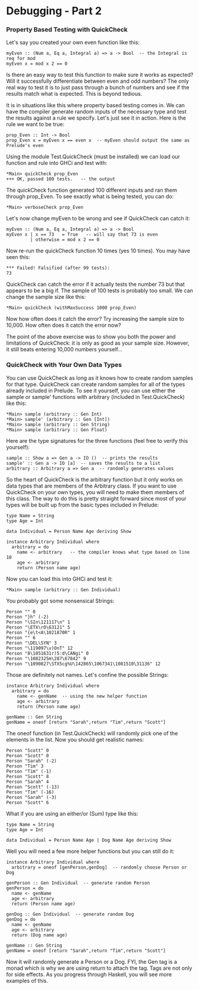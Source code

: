 # Debugging - Part 2

### Property Based Testing with QuickCheck

Let's say you created your own even function like this:

```
myEven :: (Num a, Eq a, Integral a) => a -> Bool  -- the Integral is req for mod
myEven x = mod x 2 == 0
```

Is there an easy way to test this function to make sure it works as expected? Will it successfully differentiate between even and odd numbers? The only real way to test it is to just pass through a bunch of numbers and see if the results match what is expected. This is beyond tedious.&#x20;

It is in situations like this where property based testing comes in. We can have the compiler generate random inputs of the necessary type and test the results against a rule we specify. Let's just see it in action. Here is the rule we want to be true:

```
prop_Even :: Int -> Bool
prop_Even x = myEven x == even x  -- myEven should output the same as Prelude's even
```

Using the module Test.QuickCheck (must be installed) we can load our function and rule into GHCi and test with:

```
*Main> quickCheck prop_Even
+++ OK, passed 100 tests.   -- the output
```

The quickCheck function generated 100 different inputs and ran them through prop\_Even. To see exactly what is being tested, you can do:

```
*Main> verboseCheck prop_Even
```

Let's now change myEven to be wrong and see if QuickCheck can catch it:

```
myEven :: (Num a, Eq a, Integral a) => a -> Bool
myEven x | x == 73   = True   -- will say that 73 is even
         | otherwise = mod x 2 == 0
```

Now re-run the quickCheck function 10 times (yes 10 times). You may have seen this:

```
*** Failed! Falsified (after 99 tests):                  
73
```

QuickCheck can catch the error if it actually tests the number 73 but that appears to be a big if. The sample of 100 tests is probably too small. We can change the sample size like this:

```
*Main> quickCheck (withMaxSuccess 1000 prop_Even)
```

Now how often does it catch the error? Try increasing the sample size to 10,000. How often does it catch the error now?

The point of the above exercise was to show you both the power and limitations of QuickCheck: it is only as good as your sample size. However, it still beats entering 10,000 numbers yourself...

### QuickCheck with Your Own Data Types

You can use QuickCheck as long as it knows how to create random samples for that type. QuickCheck can create random samples for all of the types already included in Prelude. To see it yourself, you can use either the sample or sample' functions with arbitrary (included in Test.QuickCheck) like this:

```
*Main> sample (arbitrary :: Gen Int)
*Main> sample' (arbitrary :: Gen [Int])
*Main> sample (arbitrary :: Gen String)
*Main> sample (arbitrary :: Gen Float)
```

Here are the type signatures for the three functions (feel free to verify this yourself):

```
sample :: Show a => Gen a -> IO ()  -- prints the results
sample' :: Gen a -> IO [a]  -- saves the results to a list
arbitrary :: Arbitrary a => Gen a  -- randomly generates values
```

So the heart of QuickCheck is the arbitrary function but it only works on data types that are members of the Arbitrary class. If you want to use QuickCheck on your own types, you will need to make them members of this class. The way to do this is pretty straight forward since most of your types will be built up from the basic types included in Prelude:

```
type Name = String
type Age = Int

data Individual = Person Name Age deriving Show

instance Arbitrary Individual where
  arbitrary = do
    name <- arbitrary   -- the compiler knows what type based on line 10
    age <- arbitrary
    return (Person name age)
```

Now you can load this into GHCi and test it:

```
*Main> sample (arbitrary :: Gen Individual)
```

You probably got some nonsensical Strings:

```
Person "" 0
Person "}h" (-2)
Person "\SIn\121117\n" 1
Person "\ETX\rO\63121" 5
Person "{e\t<A\1021870R" 1
Person "" 6
Person "\DEL\SYN" 3
Person "\119097\v)OnT" 12
Person "8\1051631r)5:d\CANgi" 0
Person "\1082325m\287\67842" 9
Person "\1090827\STX5cg%U\142865\1067341\1081510\31136" 12
```

Those are definitely not names. Let's confine the possible Strings:

```
instance Arbitrary Individual where
  arbitrary = do
    name <- genName  -- using the new helper function
    age <- arbitrary 
    return (Person name age)
    
genName :: Gen String
genName = oneof [return "Sarah",return "Tim",return "Scott"]
```

The oneof function (in Test.QuickCheck) will randomly pick one of the elements in the list. Now you should get realistic names:

```
Person "Scott" 0
Person "Scott" 0
Person "Sarah" (-2)
Person "Tim" 3
Person "Tim" (-1)
Person "Scott" 8
Person "Sarah" 4
Person "Scott" (-13)
Person "Tim" (-16)
Person "Sarah" (-3)
Person "Scott" 6
```

What if you are using an either/or (Sum) type like this:

```
type Name = String
type Age = Int

data Individual = Person Name Age | Dog Name Age deriving Show
```

Well you will need a few more helper functions but you can still do it:

```
instance Arbitrary Individual where
  arbitrary = oneof [genPerson,genDog]  -- randomly choose Person or Dog

genPerson :: Gen Individual  -- generate random Person
genPerson = do
  name <- genName
  age <- arbitrary
  return (Person name age)
  
genDog :: Gen Individual  -- generate random Dog
genDog = do
  name <- genName
  age <- arbitrary
  return (Dog name age)
  
genName :: Gen String
genName = oneof [return "Sarah",return "Tim",return "Scott"]
```

Now it will randomly generate a Person or a Dog. FYI, the Gen tag is a monad which is why we are using return to attach the tag. Tags are not only for side effects. As you progress through Haskell, you will see more examples of this.
